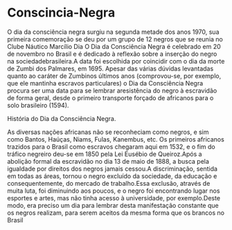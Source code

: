 # Conscincia-Negra
O dia da consciência negra surgiu na segunda metade dos anos 1970, sua primeira comemoração se deu por um grupo de 12 negros que se reunia no Clube Náutico Marcílio Dia
O Dia da Consciência Negra é celebrado em 20 de novembro no Brasil e é dedicado à reflexão sobre a inserção do negro na sociedadebrasileira.A data foi escolhida por coincidir com o dia da morte de Zumbi dos Palmares, em 1695. Apesar das várias dúvidas levantadas quanto ao caráter de Zumbinos últimos anos (comprovou-se, por exemplo, que ele mantinha escravos particulares) o Dia da Consciência Negra procura ser uma data para se lembrar aresistência do negro à escravidão de forma geral, desde o primeiro transporte forçado de africanos para o solo brasileiro (1594).

História do Dia da Consciência Negra.

As diversas nações africanas não se reconheciam como negros, e sim como Bantos, Haúças, Niams, Fulas, Kanembus, etc.
Os primeiros africanos trazidos para o Brasil como escravos chegaram aqui em 1532, e o fim do tráfico negreiro deu-se em 1850 pela Lei Eusébio de Queiroz.Após a abolição formal da escravidão no dia 13 de maio de 1888, a busca pela igualdade por direitos dos negros jamais cessou.A discriminação, sentida em todas as áreas, tornou o negro excluído da sociedade, da educação e consequentemente, do mercado de trabalho.Essa exclusão, através de muita luta, foi diminuindo aos poucos, e o negro foi encontrando lugar nos esportes e artes, mas não tinha acesso à universidade, por exemplo.Deste modo, era preciso um dia para lembrar desta manifestação constante que os negros realizam, para serem aceitos da mesma forma que os brancos no Brasil
